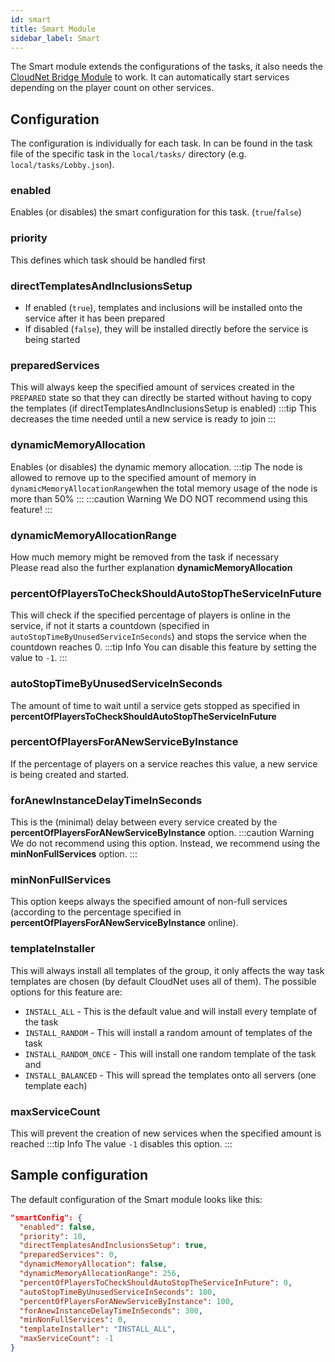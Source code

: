 ```yaml
---
id: smart
title: Smart Module
sidebar_label: Smart
---
```


The Smart module extends the configurations of the tasks, it also needs the [CloudNet Bridge Module](bridge) to work.
It can automatically start services depending on the player count on other services.

## Configuration
The configuration is individually for each task. In can be found in the task file of the specific task in the
`local/tasks/` directory (e.g. `local/tasks/Lobby.json`).

### enabled
Enables (or disables) the smart configuration for this task. (`true`/`false`)

### priority
This defines which task should be handled first

### directTemplatesAndInclusionsSetup
- If enabled (`true`), templates and inclusions will be installed onto the service after it has been prepared
- If disabled (`false`), they will be installed directly before the service is being started

### preparedServices
This will always keep the specified amount of services created in the `PREPARED` state so that they can directly be
started without having to copy the templates (if directTemplatesAndInclusionsSetup is enabled)
:::tip
This decreases the time needed until a new service is ready to join
:::

### dynamicMemoryAllocation
Enables (or disables) the dynamic memory allocation.
:::tip
The node is allowed to remove up to the specified amount of memory in `dynamicMemoryAllocationRange`when the total
memory usage of the node is more than 50%
:::
:::caution Warning
We DO NOT recommend using this feature!
:::

### dynamicMemoryAllocationRange
How much memory might be removed from the task if necessary  
Please read also the further explanation **dynamicMemoryAllocation**

### percentOfPlayersToCheckShouldAutoStopTheServiceInFuture
This will check if the specified percentage of players is online in the service, if not it starts a
countdown (specified in `autoStopTimeByUnusedServiceInSeconds`) and stops the service when the countdown reaches 0.
:::tip Info
You can disable this feature by setting the value to `-1`.
:::

### autoStopTimeByUnusedServiceInSeconds
The amount of time to wait until a service gets stopped as specified in **percentOfPlayersToCheckShouldAutoStopTheServiceInFuture**

### percentOfPlayersForANewServiceByInstance
If the percentage of players on a service reaches this value, a new service is being created and started.

### forAnewInstanceDelayTimeInSeconds
This is the (minimal) delay between every service created by the **percentOfPlayersForANewServiceByInstance** option.
:::caution Warning
We do not recommend using this option. Instead, we recommend using the **minNonFullServices** option.
:::

### minNonFullServices
This option keeps always the specified amount of non-full services
(according to the percentage specified in **percentOfPlayersForANewServiceByInstance** online).

### templateInstaller
This will always install all templates of the group, it only affects the way task templates are chosen (by default CloudNet uses all of them).
The possible options for this feature are:
- `INSTALL_ALL` - This is the default value and will install every template of the task
- `INSTALL_RANDOM` - This will install a random amount of templates of the task
- `INSTALL_RANDOM_ONCE` - This will install one random template of the task and
- `INSTALL_BALANCED` - This will spread the templates onto all servers (one template each)

### maxServiceCount
This will prevent the creation of new services when the specified amount is reached
:::tip Info
The value `-1` disables this option.
:::

## Sample configuration
The default configuration of the Smart module looks like this:
```json
"smartConfig": {
  "enabled": false,
  "priority": 10,
  "directTemplatesAndInclusionsSetup": true,
  "preparedServices": 0,
  "dynamicMemoryAllocation": false,
  "dynamicMemoryAllocationRange": 256,
  "percentOfPlayersToCheckShouldAutoStopTheServiceInFuture": 0,
  "autoStopTimeByUnusedServiceInSeconds": 180,
  "percentOfPlayersForANewServiceByInstance": 100,
  "forAnewInstanceDelayTimeInSeconds": 300,
  "minNonFullServices": 0,
  "templateInstaller": "INSTALL_ALL",
  "maxServiceCount": -1
}
```